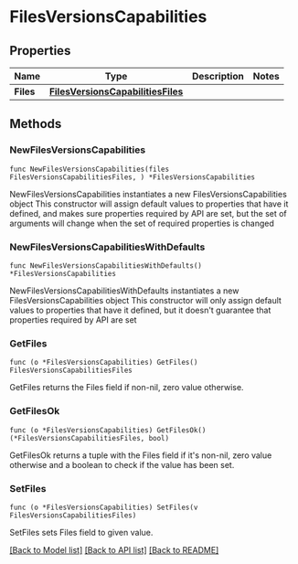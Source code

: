 # FilesVersionsCapabilities

## Properties

Name | Type | Description | Notes
------------ | ------------- | ------------- | -------------
**Files** | [**FilesVersionsCapabilitiesFiles**](FilesVersionsCapabilitiesFiles.md) |  | 

## Methods

### NewFilesVersionsCapabilities

`func NewFilesVersionsCapabilities(files FilesVersionsCapabilitiesFiles, ) *FilesVersionsCapabilities`

NewFilesVersionsCapabilities instantiates a new FilesVersionsCapabilities object
This constructor will assign default values to properties that have it defined,
and makes sure properties required by API are set, but the set of arguments
will change when the set of required properties is changed

### NewFilesVersionsCapabilitiesWithDefaults

`func NewFilesVersionsCapabilitiesWithDefaults() *FilesVersionsCapabilities`

NewFilesVersionsCapabilitiesWithDefaults instantiates a new FilesVersionsCapabilities object
This constructor will only assign default values to properties that have it defined,
but it doesn't guarantee that properties required by API are set

### GetFiles

`func (o *FilesVersionsCapabilities) GetFiles() FilesVersionsCapabilitiesFiles`

GetFiles returns the Files field if non-nil, zero value otherwise.

### GetFilesOk

`func (o *FilesVersionsCapabilities) GetFilesOk() (*FilesVersionsCapabilitiesFiles, bool)`

GetFilesOk returns a tuple with the Files field if it's non-nil, zero value otherwise
and a boolean to check if the value has been set.

### SetFiles

`func (o *FilesVersionsCapabilities) SetFiles(v FilesVersionsCapabilitiesFiles)`

SetFiles sets Files field to given value.



[[Back to Model list]](../README.md#documentation-for-models) [[Back to API list]](../README.md#documentation-for-api-endpoints) [[Back to README]](../README.md)


